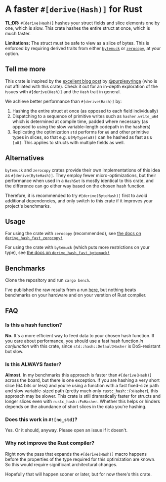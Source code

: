 # A faster `#[derive(Hash)]` for Rust

**TL;DR:** `#[derive(Hash)]` hashes your struct fields and slice elements one by one, which is slow. This crate hashes the entire struct at once, which is much faster.
 
**Limitations:** The struct must be safe to view as a slice of bytes. This is enforced by requiring derived traits from either [`bytemuck`](https://crates.io/crates/bytemuck) or [`zerocopy`](https://crates.io/crates/zerocopy), at your option.

## Tell me more

This crate is inspired by the [excellent blog post](https://purplesyringa.moe/blog/thoughts-on-rust-hashing/) by [@purplesyringa](https://github.com/purplesyringa) (who is not affiliated with this crate). Check it out for an in-depth exploration of the issues with `#[derive(Hash)]` and the `Hash` trait in general.

We achieve better performance than `#[derive(Hash)]` by:

1. Hashing the entire struct at once (as opposed to each field individually)
1. Dispatching to a sequence of primitive writes such as `hasher.write_u64` which is determined at compile time, padded where necessary (as opposed to using the slow variable-length codepath in the hashers)
1. Replicating the optimization `std` performs for `u8` and other primitive types in slices, so that e.g. `&[MyType(u8)]` can he hashed as fast as `&[u8]`. This applies to structs with multiple fields as well.

## Alternatives

`bytemuck` and `zerocopy` crates provide their own implementations of this idea as `#[derive(ByteHash)]`. They employ fewer micro-optimizations, but their performance when used in a `HashSet` is mostly identical to this crate, and the difference can go either way based on the chosen hash function.

Therefore, it is recommended to try `#[derive(ByteHash)]` first to avoid additional dependencies, and only switch to this crate if it improves your project's benchmarks.

## Usage

For using the crate with `zerocopy` (recommended), see [the docs on `derive_hash_fast_zerocopy!`](https://docs.rs/derive_hash_fast/latest/derive_hash_fast/macro.derive_hash_fast_zerocopy.html)

For using the crate with `bytemuck` (which puts more restrictions on your type), see [the docs on `derive_hash_fast_bytemuck!`](https://docs.rs/derive_hash_fast/latest/derive_hash_fast/macro.derive_hash_fast_bytemuck.html)

## Benchmarks

Clone the repository and run `cargo bench`.

I've published the raw results from a run [here](https://shnatsel.github.io/derive_hash_benchmark_report/report/), but nothing beats benchmarks on your hardware and on your verstion of Rust compiler.

## FAQ

### Is this a hash function?

**No.** It's a more efficient way to feed data to your chosen hash function. If you care about performance, you should use a fast hash function *in conjunction* with this crate, since `std::hash::DefaultHasher` is DoS-resistant but slow.

### Is this ALWAYS faster?

**Almost.** In my benchmarks this approach is faster than `#[derive(Hash)]` across the board, but there is one exception. If you are hashing a very short slice (64 bits or less) and you're using a function with a fast fixed-size path and slow variable-sized path (pretty much only `rustc_hash::FxHasher`), this approach may be slower. This crate is still dramatically faster for structs and longer slices even with `rustc_hash::FxHasher`. Whether this helps or hinders depends on the abundance of short slices in the data you're hashing.

### Does this work in `#![no_std]`?

Yes. Or it should, anyway. Please open an issue if it doesn't.

### Why not improve the Rust compiler?

Right now the pass that expands the `#[derive(Hash)]` macro happens before the properties of the type required for this optimization are known. So this would require significant architectural changes.

Hopefully that will happen sooner or later, but for now there's this crate.
